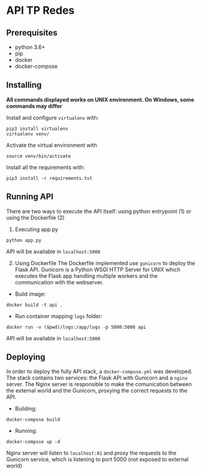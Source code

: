 # API TP Redes

## Prerequisites
- python 3.6+
- pip
- docker
- docker-compose

## Installing
**All commands displayed works on UNIX environment. On Windows, some commands may differ**

Install and configure `virtualenv` with:
```
pip3 install virtualenv
virtualenv venv/
```
Activate the virtual environment with
```
source venv/bin/activate
```
Install all the requirements with:
```
pip3 install -r requirements.txt
```

## Running API
There are two ways to execute the API itself: using python entrypoint (1) or using the Dockerfile (2)

1. Executing app.py
```
python app.py
```
API will be available in `localhost:5000`

2. Using Dockerfile
The Dockerfile implemented use `gunicorn` to deploy the Flask API. Gunicorn is a Python WSGI HTTP Server for UNIX which executes the Flask app handling multiple workers and the communication with the webserver.
- Build image:
```
docker build -t api .
```
- Run container mapping `logs` folder:
```
docker run -v ($pwd)/logs:/app/logs -p 5000:5000 api
```
API will be available in `localhost:5000`

## Deploying
In order to deploy the fully API stack, a `docker-compose.yml` was developed. The stack contains two services: the Flask API with Gunicorn and a `nginx` server. The Nginx server is responsible to make the comunication between the external world and the Gunicorn, proxying the correct requests to the API.
- Building:
```
docker-compose build
```
- Running:
```
docker-compose up -d
```
Nginx server will listen to `localhost:81` and proxy the requests to the Gunicorn service, which is listening to port 5000 (not exposed to external world)

